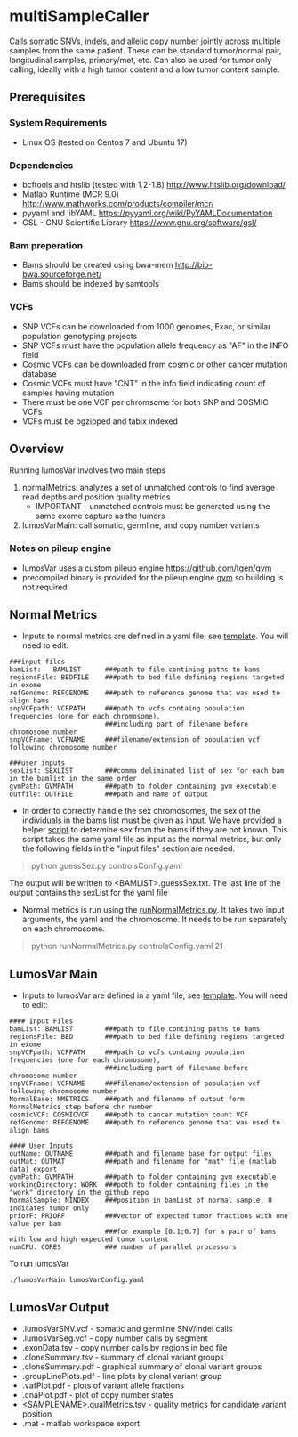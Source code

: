 # multiSampleCaller
Calls somatic SNVs, indels, and allelic copy number jointly across multiple samples from the same patient.  These can be standard tumor/normal pair, longitudinal samples, primary/met, etc.  Can also be used for tumor only calling, ideally with a high tumor content and a low tumor content sample.

## Prerequisites
### System Requirements
- Linux OS (tested on Centos 7 and Ubuntu 17)

### Dependencies
- bcftools and htslib (tested with 1.2-1.8)
http://www.htslib.org/download/
- Matlab Runtime (MCR 9.0)
http://www.mathworks.com/products/compiler/mcr/
- pyyaml and libYAML
https://pyyaml.org/wiki/PyYAMLDocumentation
- GSL - GNU Scientific Library
https://www.gnu.org/software/gsl/


### Bam preperation
- Bams should be created using bwa-mem
http://bio-bwa.sourceforge.net/
- Bams should be indexed by samtools

### VCFs
- SNP VCFs can be downloaded from 1000 genomes, Exac, or similar population genotyping projects
- SNP VCFs must have the population allele frequency as "AF" in the INFO field
- Cosmic VCFs can be downloaded from cosmic or other cancer mutation database
- Cosmic VCFs must have "CNT" in the info field indicating count of samples having mutation
- There must be one VCF per chromsome for both SNP and COSMIC VCFs
- VCFs must be bgzipped and tabix indexed 

## Overview
Running lumosVar involves two main steps
1. normalMetrics: analyzes a set of unmatched controls to find average read depths and position quality metrics
   - IMPORTANT - unmatched controls must be generated using the same exome capture as the tumors
2. lumosVarMain: call somatic, germline, and copy number variants

### Notes on pileup engine
- lumosVar uses a custom pileup engine https://github.com/tgen/gvm
- precompiled binary is provided for the pileup engine [gvm](bin/gvm) so building is not required

## Normal Metrics 
- Inputs to normal metrics are defined in a yaml file, see [template](configTemplates/controlsConfigTemplate.yaml).  You will need to edit:
```
###input files
bamList:   BAMLIST      ###path to file contining paths to bams
regionsFile: BEDFILE    ###path to bed file defining regions targeted in exome
refGenome: REFGENOME    ###path to reference genome that was used to align bams
snpVCFpath: VCFPATH     ###path to vcfs containg population frequencies (one for each chromosome),
                        ###including part of filename before chromosome number
snpVCFname: VCFNAME     ###filename/extension of population vcf following chromosome number

###user inputs
sexList: SEXLIST        ###comma deliminated list of sex for each bam in the bamlist in the same order
gvmPath: GVMPATH        ###path to folder containing gvm executable
outfile: OUTFILE        ###path and name of output
```

- In order to correctly handle the sex chromosomes, the sex of the individuals in the bams list must be given as input.  We have provided a helper [script](scripts/guessSex.py) to determine sex from the bams if they are not known.  This script takes the same yaml file as input as the normal metrics, but only the following fields in the "input files" section are needed.
>python guessSex.py controlsConfig.yaml

The output will be written to \<BAMLIST\>.guessSex.txt.  The last line of the output contains the sexList for the yaml file

- Normal metrics is run using the [runNormalMetrics.py](scripts/runNormalMetrics.py).  It takes two input arguments, the yaml and the chromosome.  It needs to be run separately on each chromosome.
>python runNormalMetrics.py controlsConfig.yaml 21

## LumosVar Main
- Inputs to lumosVar are defined in a yaml file, see [template](configTemplates/lumosVarMainConfigTemplate.yaml).  You will need to edit:
```
#### Input Files
bamList: BAMLIST        ###path to file contining paths to bams
regionsFile: BED        ###path to bed file defining regions targeted in exome
snpVCFpath: VCFPATH     ###path to vcfs containg population frequencies (one for each chromosome),
                        ###including part of filename before chromosome number
snpVCFname: VCFNAME     ###filename/extension of population vcf following chromosome number
NormalBase: NMETRICS    ###path and filename of output form NormalMetrics step before chr number
cosmicVCF: COSMICVCF    ###path to cancer mutation count VCF
refGenome: REFGENOME    ###path to reference genome that was used to align bams

#### User Inputs
outName: OUTNAME        ###path and filename base for output files
outMat: OUTMAT          ###path and filename for "mat" file (matlab data) export
gvmPath: GVMPATH        ###path to folder containing gvm executable
workingDirectory: WORK  ###poth to folder containing files in the "work" directory in the github repo
NormalSample: NINDEX    ###position in bamList of normal sample, 0 indicates tumor only
priorF: PRIORF          ###vector of expected tumor fractions with one value per bam
                        ###for example [0.1;0.7] for a pair of bams with low and high expected tumor content
numCPU: CORES           ### number of parallel processors
```

To run lumosVar
```
./lumosVarMain lumosVarConfig.yaml
```

## LumosVar Output
- .lumosVarSNV.vcf - somatic and germline SNV/indel calls
- .lumosVarSeg.vcf - copy number calls by segment
- .exonData.tsv - copy number calls by regions in bed file
- .cloneSummary.tsv - summary of clonal variant groups
- .cloneSummary.pdf - graphical summary of clonal variant groups
- .groupLinePlots.pdf - line plots by clonal variant group
- .vafPlot.pdf - plots of variant allele fractions
- .cnaPlot.pdf - plot of copy number states
- \<SAMPLENAME\>.qualMetrics.tsv - quality metrics for candidate variant position
- .mat - matlab workspace export
